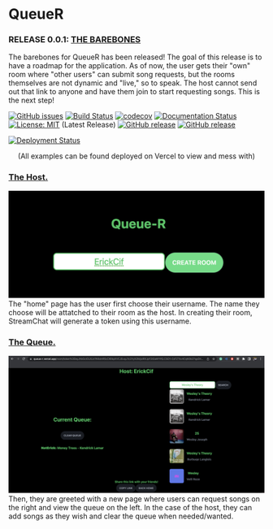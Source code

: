 # QueueR

### RELEASE 0.0.1: <ins>THE BAREBONES</ins>
The barebones for QueueR has been released! The goal of this release is to have a roadmap for the application. As of now, 
the user gets their "own" room where "other users" can submit song requests, but the rooms themselves are not dynamic and "live," so to speak. 
The host cannot send out that link to anyone and have them join to start requesting songs. This is the next step!

[![GitHub issues](https://img.shields.io/github/issues/ErickCif/QueueR)](https://github.com/ErickCif/QueueR/issues)
[![Build Status](https://github.com/ErickCif/queue-r/workflows/Build%20Status/badge.svg?branch=main)](https://github.com/ErickCif/queue-r/actions?query=workflow%3A%22Build+Status%22)
[![codecov](https://codecov.io/gh/ErickCif/queue-r/branch/main/graph/badge.svg)](https://codecov.io/gh/ErickCif/queue-r)
[![Documentation Status](https://readthedocs.org/projects/queue-r/badge/?version=latest)](https://queue-r.readthedocs.io/en/latest/?badge=latest)
[![License: MIT](https://img.shields.io/badge/License-MIT-yellow.svg)](https://opensource.org/licenses/MIT)
(Latest Release)
[![GitHub release](https://img.shields.io/github/v/release/ErickCif/queue-r?include_prereleases&sort=semver)](https://github.com/ErickCif/queue-r/releases)
[![GitHub release](https://img.shields.io/badge/first%20release-1.0.0-blue)](https://github.com/ErickCif/queue-r/releases/tag/0.0.1)
</br>

[![Deployment Status](https://img.shields.io/github/deployments/ErickCif/queue-r/production?label=deployment&logo=vercel)](https://queue-r.vercel.app)
<center>
(All examples can be found deployed on Vercel to view and mess with) 
</center>

### <ins>The Host.</ins>
![Username Example](./images/username-example.png)
The "home" page has the user first choose their username. The name they choose will be attatched to their room as the host.
In creating their room, StreamChat will generate a token using this username.  
### <ins>The Queue.</ins>
![Queue Example](./images/queue-example.png)
Then, they are greeted with a new page where users can request songs on the right and view the queue on the left. 
In the case of the host, they can add songs as they wish and clear the queue when needed/wanted.

